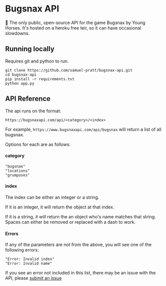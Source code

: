 # Bugsnax API

🐛 The only public, open-source API for the game Bugsnax by Young Horses. It's hosted on a heroku free teir, so it can have occasional slowdowns.

## Running locally

Requires git and python to run.

```
git clone https://github.com/samuel-pratt/bugsnax-api.git
cd bugsnax-api
pip install -r requirements.txt
python app.py
```

## API Reference

The api runs on the format:

`https://bugsnaxapi.com/api/<category>/<index>`

For example, `https://www.bugsnaxapi.com/api/bugsnax` will return a list of all bugsnax.

Options for each are as follows:

#### category

```
"bugsnax"
"locations"
"grumpuses"
```

#### index

The index can be either an integer or a string.

If it is an integer, it will return the object at that index.

If it is a string, it will return the an object who's name matches that string. Spaces can either be removed or replaced with a dash to work.

#### Errors

If any of the parameters are not from the above, you will see one of the following errors:

```
"Error: Invalid index"
"Error: Invalid name"
```

If you see an error not included in this list, there may be an issue with the API, please [submit an issue](https://github.com/samuel-pratt/bugsnax-api/issues/new)

